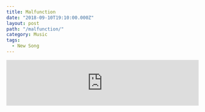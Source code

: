 ```yaml
---
title: Malfunction
date: "2018-09-10T19:10:00.000Z"
layout: post
path: "/malfunction/"
category: Music
tags:
  - New Song
---
```

<iframe style="border: 0; width: 100%; height: 120px;" src="https://bandcamp.com/EmbeddedPlayer/track=3615643590/size=large/bgcol=ffffff/linkcol=333333/tracklist=false/artwork=small/transparent=true/" seamless><a href="http://bang-tilde.bandcamp.com/track/malfunction">Malfunction by bang-tilde</a></iframe>
